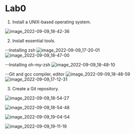 # Lab0


1) Install a UNIX-based operating system.

![image_2022-09-09_18-42-36](https://user-images.githubusercontent.com/77497709/189483840-68ab93d0-fde5-4fe3-b2f8-77bc2149d44d.png)

2) Install essential tools.

--Installing zsh
![image_2022-09-09_17-20-01](https://user-images.githubusercontent.com/77497709/189483917-a420437c-e239-4349-bc6f-a27ddfc94458.png)
![image_2022-09-09_18-47-00](https://user-images.githubusercontent.com/77497709/189484019-7e9e1500-db67-4a35-a242-374385911bea.png)

--Installing oh-my-zsh
![image_2022-09-09_18-48-10](https://user-images.githubusercontent.com/77497709/189484100-a9edaad9-e1bd-4acf-b27c-b565bf7baa83.png)

--Git and gcc compiler, editor
![image_2022-09-09_18-48-59](https://user-images.githubusercontent.com/77497709/189484131-dee531e2-3fc1-4514-a436-64150f321614.png)
![image_2022-09-09_17-12-31](https://user-images.githubusercontent.com/77497709/189484176-45664311-32fc-4c00-830a-493d1b82e7f2.png)

3) Create a Git repository.

![image_2022-09-09_18-54-27](https://user-images.githubusercontent.com/77497709/189484242-a23d3f06-80ab-49ee-b5bf-1e5773766904.png)

![image_2022-09-09_18-54-48](https://user-images.githubusercontent.com/77497709/189484248-2664cb1a-8b6f-45a3-86ea-c234b5f8a088.png)

![image_2022-09-09_19-04-54](https://user-images.githubusercontent.com/77497709/189484318-5b1123b9-291d-49e6-966a-5ddb2f476938.png)


![image_2022-09-09_19-11-19](https://user-images.githubusercontent.com/77497709/189484314-a0d540de-e63f-477f-9a19-f0534bff5d7d.png)




